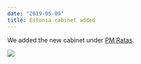 ```yaml
---
date: "2019-05-09"
title: Estonia cabinet added
---
```


We added the new cabinet under [PM Ratas](http://www.parlgov.org/explore/est/cabinet/2019-04-29/).

![](/images/parliament-scotland.jpg)
